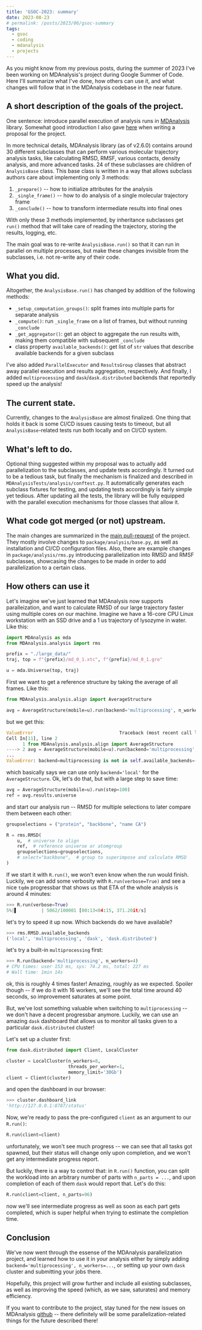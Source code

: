 ```yaml
---
title: 'GSOC-2023: summary'
date: 2023-08-23
# permalink: /posts/2023/06/gsoc-summary
tags:
  - gsoc
  - coding
  - mdanalysis
  - projects
---
```


As you might know from my previous posts, during the summer of 2023 I've been working on MDAnalysis's project during Google Summer of Code. Here I'll summarize what I've done, how others can use it, and what changes will follow that in the MDAnalysis codebase in the near future.


## A short description of the goals of the project.
One sentence: introduce parallel execution of analysis runs in [MDAnalysis](https://github.com/MDAnalysis/mdanalysis) library. Somewhat good introduction I also gave [here](https://marinegor.github.io/posts/2023/05/gsoc-proposal/) when writing a proposal for the project.

In more technical details, MDAnalysis library (as of v2.6.0) contains around 30 different subclasses that can perform various molecular trajectory analysis tasks, like calculating RMSD, RMSF, various contacts, density analysis, and more advanced tasks. 24 of these subclasses are children of `AnalysisBase` class. This base class is written in a way that allows subclass authors care about implementing only 3 methods:

 1. `_prepare()` -- how to initialize attributes for the analysis
 2. `_single_frame()` -- how to do analysis of a single molecular trajectory frame
 3. `_conclude()` -- how to transform intermediate results into final ones

With only these 3 methods implemented, by inheritance subclasses get `run()` method that will take care of reading the trajectory, storing the results, logging, etc.

The main goal was to re-write `AnalysisBase.run()` so that it can run in parallel on multiple processes, but make these changes invisible from the subclasses, i.e. not re-write any of their code.

## What you did.
Altogether, the `AnalysisBase.run()` has changed by addition of the following methods:

 - `_setup_computation_groups()`: split frames into multiple parts for separate analysis
 - `_compute()`: run `_single_frame` on a list of frames, but without running `_conclude`
 - `_get_aggregator()`: get an object to aggregate the run results with, making them compatible with subsequent `_conclude`
 - class property `available_backends()`: get list of `str` values that describe available backends for a given subclass

I've also added `ParallelExecutor` and `ResultsGroup` classes that abstract away parallel execution and results aggregation, respectively. And finally, I added `multiprocessing` and `dask`/`dask.distributed` backends that reportedly speed up the analysis!

## The current state.
Currently, changes to the `AnalysisBase` are almost finalized. One thing that holds it back is some CI/CD issues causing tests to timeout, but all `AnalysisBase`-related tests run both locally and on CI/CD system.

## What's left to do.
Optional thing suggested within my proposal was to actually add parallelization to the subclasses, and update tests accordingly. It turned out to be a tedious task, but finally the mechanism is finalized and described in `MDAnalysisTests/analysis/conftest.py`. It automatically generates each subclass fixtures for testing, and updating tests accordingly is fairly simple yet tedious. After updating all the tests, the library will be fully equipped with the parallel execution mechanisms for those classes that allow it.


## What code got merged (or not) upstream.
The main changes are summarized in the [main pull-request](https://github.com/MDAnalysis/mdanalysis/pull/4162) of the project. They mostly involve changes to `package/analysis/base.py`, as well as installation and CI/CD configuration files. Also, there are example changes in `package/analysis/rms.py` introducing parallelization into RMSD and RMSF subclasses, showcasing the changes to be made in order to add parallelization to a certain class.


## How others can use it

Let's imagine we've just learned that MDAnalysis now supports paralleization, and want to calculate RMSD of our large trajectory faster using multiple cores on our machine. Imagine we have a 16-core CPU Linux workstation with an SSD drive and a 1 us trajectory of lysozyme in water. Like this:


```python
import MDAnalysis as mda
from MDAnalysis.analysis import rms

prefix = "./large_data/"
traj, top = f"{prefix}/md_0_1.xtc", f"{prefix}/md_0_1.gro"

u = mda.Universe(top, traj)
```

First we want to get a reference structure by taking the average of all frames. Like this:

```python
from MDAnalysis.analysis.align import AverageStructure

avg = AverageStructure(mobile=u).run(backend='multiprocessing', n_workers=16)
```

but we get this:

```python
ValueError                                Traceback (most recent call last)
Cell In[11], line 2
      1 from MDAnalysis.analysis.align import AverageStructure
----> 2 avg = AverageStructure(mobile=u).run(backend='multiprocessing', n_workers=16)
...
ValueError: backend=multiprocessing is not in self.available_backends=('local',) for class AverageStructure
```

which basically says we can use only `backend='local'` for the `AverageStructure`. Ok, let's do that, but with a large step to save time:


```python
avg = AverageStructure(mobile=u).run(step=100)
ref = avg.results.universe
```

and start our analysis run -- RMSD for multiple selections to later compare them between each other:


```python
groupselections = ("protein", "backbone", "name CA")

R = rms.RMSD(
    u,  # universe to align
    ref,  # reference universe or atomgroup
    groupselections=groupselections,
    # select="backbone",  # group to superimpose and calculate RMSD
)
```

If we start it with `R.run()`, we won't even know when the run would finish. Luckily, we can add some verbosity with `R.run(verbose=True)` and see a nice `tqdm` progressbar that shows us that ETA of the whole analysis is around 4 minutes:

```python
>>> R.run(verbose=True)
5%|▌         | 5062/100001 [00:13<04:15, 371.20it/s]
```

let's try to speed it up now. Which backends do we have available?

```python
>>> rms.RMSD.available_backends
('local', 'multiprocessing', 'dask', 'dask.distributed')
```

let's try a built-in `multiprocessing` first:

```python
>>> R.run(backend='multiprocessing', n_workers=4)
# CPU times: user 153 ms, sys: 74.2 ms, total: 227 ms
# Wall time: 1min 14s
```

ok, this is roughly 4 times faster! Amazing, roughly as we expected.
Spoiler though -- if we do it with 16 workers, we'll see the total time around 40 seconds, so improvement saturates at some point.

But, we've lost something valuable when switching to `multiprocessing` -- we don't have a decent progressbar anymore. Luckily, we can use an amazing `dask` dashboard that allows us to monitor all tasks given to a particular `dask.distributed` cluster!

Let's set up a cluster first:

```python
from dask.distributed import Client, LocalCluster

cluster = LocalCluster(n_workers=8, 
                       threads_per_worker=1,
                       memory_limit='30Gb')
client = Client(cluster)
```

and open the dashboard in our browser:

```python
>>> cluster.dashboard_link
'http://127.0.0.1:8787/status'
```

Now, we're ready to pass the pre-configured `client` as an argument to our `R.run()`:

```python
R.run(client=client)
```

unfortunately, we won't see much progress -- we can see that all tasks got spawned, but their status will change only upon completion, and we won't get any intermediate progress report.

But luckily, there is a way to control that: in `R.run()` function, you can split the workload into an arbitrary number of parts with `n_parts = ...`, and upon completion of each of them `dask` would report that. Let's do this:

```python
R.run(client=client, n_parts=96)
```

now we'll see intermediate progress as well as soon as each part gets completed, which is super helpful when trying to estimate the completion time.


## Conclusion
We've now went through the essense of the MDAnalysis parallelization project, and learned how to use it in your analysis either by simply adding `backend='multiprocessing', n_workers=...`, or setting up your own `dask` cluster and submitting your jobs there.

Hopefully, this project will grow further and include all existing subclasses, as well as improving the speed (which, as we saw, saturates) and memory efficiency.

If you want to contribute to the project, stay tuned for the new issues on MDAnalysis [github](https://github.com/MDAnalysis/mdanalysis) -- there definitely will be some parallelization-related things for the future described there!